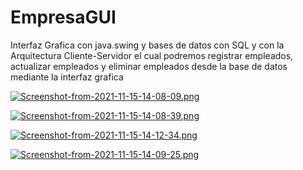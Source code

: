 # EmpresaGUI
Interfaz Grafica con java.swing y bases de datos con SQL y con la Arquitectura Cliente-Servidor
el cual podremos registrar empleados, actualizar empleados y eliminar empleados desde la base de datos mediante la interfaz grafica


[![Screenshot-from-2021-11-15-14-08-09.png](https://i.postimg.cc/j5wfvKML/Screenshot-from-2021-11-15-14-08-09.png)](https://postimg.cc/bDPdwXch)

[![Screenshot-from-2021-11-15-14-08-39.png](https://i.postimg.cc/C55QcRWb/Screenshot-from-2021-11-15-14-08-39.png)](https://postimg.cc/sGFmXgf2)

[![Screenshot-from-2021-11-15-14-12-34.png](https://i.postimg.cc/nLwRCFsz/Screenshot-from-2021-11-15-14-12-34.png)](https://postimg.cc/Y4YfPwzK)

[![Screenshot-from-2021-11-15-14-09-25.png](https://i.postimg.cc/HsQhB1NZ/Screenshot-from-2021-11-15-14-09-25.png)](https://postimg.cc/xc151hnM)
